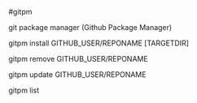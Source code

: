 #gitpm

git package manager (Github Package Manager)

gitpm install GITHUB_USER/REPONAME [TARGETDIR]
      
gitpm remove GITHUB_USER/REPONAME

gitpm update GITHUB_USER/REPONAME

gitpm list
